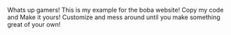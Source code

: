 Whats up gamers! This is my example for the boba website!
Copy my code and Make it yours! Customize and mess around until you make something great of your own!
